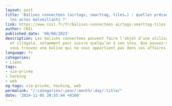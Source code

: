 ```yaml
---
layout: post
title: 'Balises connectées (airtags, smarttag, tiles…) : quelles précautions contre
  les actes malveillants ?'
link: https://www.cnil.fr/fr/balises-connectees-airtags-smarttag-tiles-quelles-precautions-contre-les-actes-malveillants
author: CNIL
published_date: '08/08/2023'
description: Les balises connectées peuvent faire l’objet d’une utilisation détournée
  et illégale, notamment pour suivre quelqu’un à son insu. Que pouvez-vous faire si
  vous trouvez une balise qui ne vous appartient pas dans vos affaires ?
language: fr
categories:
- Liens
tags:
- vie-privée
- hacking
- web
og-tags: vie-privée, hacking, web
permalink: "/:categories/:year/:month/:day/:title/"
date: '2024-11-05 20:55:44 +0100'
---
```

